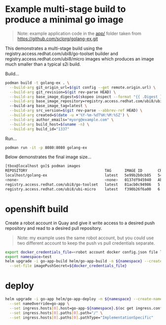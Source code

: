# Example multi-stage build to produce a minimal go image

> Note: example application code in the [app/](./app/) folder taken from <https://github.com/sclorg/golang-ex.git>

This demonstrates a multi-stage build using the registry.access.redhat.com/ubi8/go-toolset builder and registry.access.redhat.com/ubi8/micro images which produces an image much smaller than a typical s2i build.

Build...

```sh
podman build -t golang-ex . \
  --build-arg git_origin_url=$(git config --get remote.origin.url) \
  --build-arg git_revision=$(git rev-parse HEAD) \
  --build-arg base_image_digest=$(skopeo inspect --format "{{ .Digest }}" docker://registry.access.redhat.com/ubi8/ubi-micro:latest) \
  --build-arg base_image_repository=registry.access.redhat.com/ubi8/ubi-micro
  --build-arg base_image_tag=latest \
  --build-arg src_version=$(git rev-parse --abbrev-ref HEAD) \
  --build-arg created=$(date -u +'%Y-%m-%dT%H:%M:%SZ') \
  --build-arg author_emails="myorg@example.com" \
  --build-arg build_host=$(uname -n) \
  --build-arg build_id="1337" 
```

Run...

```sh
podman run -it -p 8080:8080 golang-ex
```

Below demonstrates the final image size...

```sh
[tbox@localhost go]$ podman images
REPOSITORY                                   TAG      IMAGE ID       CREATED              SIZE
localhost/golang-ex                          latest   5e99b2b0cb85   54 seconds ago       52.7 MB
<none>                                       <none>   0137df945940   About a minute ago   1.12 GB
registry.access.redhat.com/ubi8/go-toolset   latest   81acb0c94986   5 weeks ago          1.11 GB
registry.access.redhat.com/ubi8/ubi-micro    latest   f390b26f6a00   6 weeks ago          39.1 MB
```

# openshift build

Create a robot account in Quay and give it write access to a desired push repository and read to a desired pull repository.

> Note: my example uses the same robot account, but you could use two different account to keep the push vs pull credentials separate.

```sh
export docker_credentials_file=<robot account docker config.json file location>
export namespace=test
helm upgrade -i go-app-build helm/go-app-build -n ${namespace} --create-namespace \
  --set-file imagePushSecret=${docker_credentials_file} 
```

# deploy

```sh
helm upgrade -i go-app helm/go-app-deploy -n ${namespace} --create-namespace \
  --set nameOverride=go-app \
  --set ingress.hosts[0].host=go-app-${namespace}.$(oc get ingress.config.openshift.io cluster -o jsonpath={.spec.domain}) \
  --set ingress.hosts[0].paths[0].path="/" \
  --set ingress.hosts[0].paths[0].pathType="ImplementationSpecific"
```
